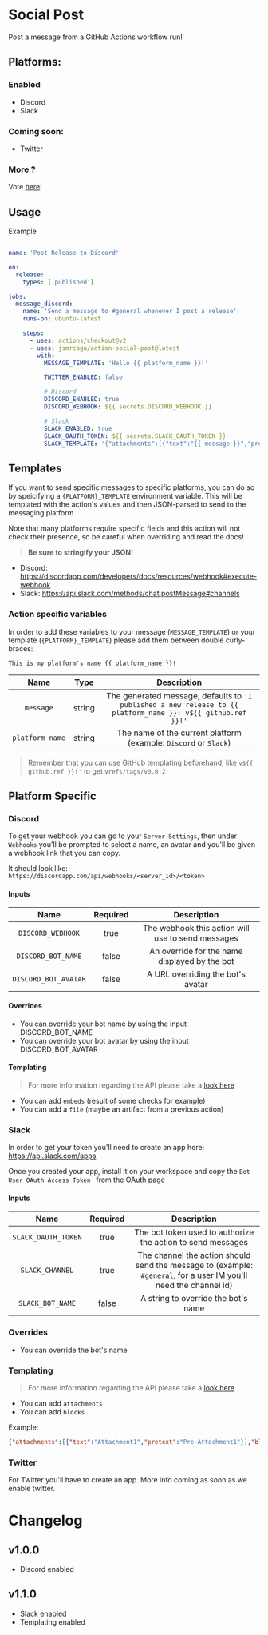 # Social Post

Post a message from a GitHub Actions workflow run!

## Platforms:

### Enabled
- Discord
- Slack

### Coming soon:
- Twitter

### More ? 
Vote [here](https://github.com/jsmrcaga/action-social-post/issues/1)!

## Usage

Example

```yml

name: 'Post Release to Discord'

on:
  release:
    types: ['published']

jobs:
  message_discord:
    name: 'Send a message to #general whenever I post a release'
    runs-on: ubuntu-latest

    steps:
      - uses: actions/checkout@v2
      - uses: jsmrcaga/action-social-post@latest
        with:
          MESSAGE_TEMPLATE: 'Hello {{ platform_name }}!'

          TWITTER_ENABLED: false

          # Discord
          DISCORD_ENABLED: true
          DISCORD_WEBHOOK: ${{ secrets.DISCORD_WEBHOOK }}

          # Slack
          SLACK_ENABLED: true
          SLACK_OAUTH_TOKEN: ${{ secrets.SLACK_OAUTH_TOKEN }}
          SLACK_TEMPLATE: '{"attachments":[{"text":"{{ message }}","pretext":"${{ github.ref }}"}],"blocks":[{"type":"section","text":{"type":"plain_text","text":"Block 1"}}],"channel":"#general"}'

```

## Templates

If you want to send specific messages to specific platforms, you can do so by speicifying a `{PLATFORM}_TEMPLATE` environment
variable. This will be templated with the action's values and then JSON-parsed to send to the messaging platform.

Note that many platforms require specific fields and this action will not check their presence, so be careful when overriding and
read the docs! 

> **Be sure to stringify your JSON!**

* Discord: https://discordapp.com/developers/docs/resources/webhook#execute-webhook
* Slack: https://api.slack.com/methods/chat.postMessage#channels

### Action specific variables

In order to add these variables to your message (`MESSAGE_TEMPLATE`) or your template (`{PLATFORM}_TEMPLATE`) please add them between double curly-braces:
```
This is my platform's name {{ platform_name }}!
```

| Name | Type | Description |
|:----:|:----:|:-----------:|
| `message` | string | The generated message, defaults to `'I published a new release to {{ platform_name }}: v${{ github.ref }}!'` |
| `platform_name` | string | The name of the current platform (example: `Discord` or `Slack`) |

> Remember that you can use GitHub templating beforehand, like `v${{ github.ref }}!'` to get `vrefs/tags/v0.0.2!`

## Platform Specific

### Discord

To get your webhook you can go to your `Server Settings`, then under `Webhooks` you'll be prompted
to select a name, an avatar and you'll be given a webhook link that you can copy.

It should look like: `https://discordapp.com/api/webhooks/<server_id>/<token>` 

#### Inputs

| Name | Required | Description |
|:----:|:--------:|:-----------:|
| `DISCORD_WEBHOOK` | true | The webhook this action will use to send messages |
| `DISCORD_BOT_NAME` | false | An override for the name displayed by the bot |
| `DISCORD_BOT_AVATAR` | false | A URL overriding the bot's avatar |

#### Overrides

* You can override your bot name by using the input DISCORD_BOT_NAME
* You can override your bot avatar by using the input DISCORD_BOT_AVATAR

#### Templating

> For more information regarding the API please take a [look here](https://discordapp.com/developers/docs/resources/webhook#execute-webhook)

* You can add `embeds` (result of some checks for example)
* You can add a `file` (maybe an artifact from a previous action)

### Slack

In order to get your token you'll need to create an app here: https://api.slack.com/apps

Once you created your app, install it on your workspace and copy the `Bot User OAuth Access Token
` from [the OAuth page](https://api.slack.com/apps/ABYQYUCF5/oauth?)

#### Inputs

| Name | Required | Description |
|:----:|:--------:|:-----------:|
| `SLACK_OAUTH_TOKEN` | true | The bot token used to authorize the action to send messages |
| `SLACK_CHANNEL` | true | The channel the action should send the message to (example: `#general`, for a user IM you'll need the channel id) |
| `SLACK_BOT_NAME` | false | A string to override the bot's name |


### Overrides

* You can override the bot's name

### Templating

> For more information regarding the API please take a [look here](https://api.slack.com/methods/chat.postMessage)

* You can add `attachments`
* You can add `blocks`

Example:
```json
{"attachments":[{"text":"Attachment1","pretext":"Pre-Attachment1"}],"blocks":[{"type":"section","text":{"type":"plain_text","text":"Block 1"}}],"channel":"#general"}
```

### Twitter

For Twitter you'll have to create an app. More info coming as soon as we enable twitter.

# Changelog

## v1.0.0
* Discord enabled

## v1.1.0
* Slack enabled
* Templating enabled
